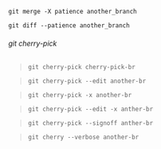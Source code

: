 
`git merge -X patience another_branch`

`git diff --patience another_branch`

###### git cherry-pick

> `git cherry-pick cherry-pick-br`

> `git cherry-pick --edit another-br`

> `git cherry-pick -x another-br`

> `git cherry-pick --edit -x anther-br`

> `git cherry-pick --signoff anther-br`

> `git cherry --verbose another-br`
